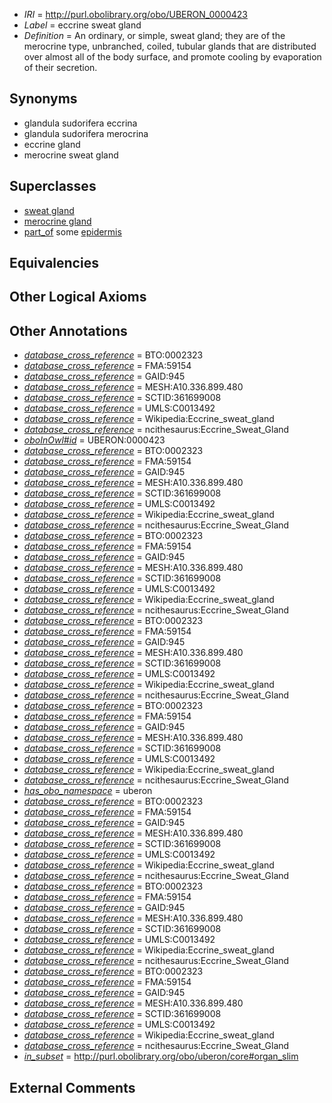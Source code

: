  * *IRI* = http://purl.obolibrary.org/obo/UBERON_0000423
 * *Label* = eccrine sweat gland
 * *Definition* = An ordinary, or simple, sweat gland; they are of the merocrine type, unbranched, coiled, tubular glands that are distributed over almost all of the body surface, and promote cooling by evaporation of their secretion.

## Synonyms

 * glandula sudorifera eccrina
 * glandula sudorifera merocrina
 * eccrine gland
 * merocrine sweat gland

## Superclasses

 * [sweat gland](../../UBERON/20/UBERON_0001820.md)
 * [merocrine gland](../../UBERON/43/UBERON_0010243.md)
 * [part_of](../../BFO/50/BFO_0000050.md) some [epidermis](../../UBERON/03/UBERON_0001003.md)

## Equivalencies


## Other Logical Axioms


## Other Annotations

 * *[database_cross_reference](../../ef/oboInOwl#hasDbXref.md)* = BTO:0002323
 * *[database_cross_reference](../../ef/oboInOwl#hasDbXref.md)* = FMA:59154
 * *[database_cross_reference](../../ef/oboInOwl#hasDbXref.md)* = GAID:945
 * *[database_cross_reference](../../ef/oboInOwl#hasDbXref.md)* = MESH:A10.336.899.480
 * *[database_cross_reference](../../ef/oboInOwl#hasDbXref.md)* = SCTID:361699008
 * *[database_cross_reference](../../ef/oboInOwl#hasDbXref.md)* = UMLS:C0013492
 * *[database_cross_reference](../../ef/oboInOwl#hasDbXref.md)* = Wikipedia:Eccrine_sweat_gland
 * *[database_cross_reference](../../ef/oboInOwl#hasDbXref.md)* = ncithesaurus:Eccrine_Sweat_Gland
 * *[oboInOwl#id](../../id/oboInOwl#id.md)* = UBERON:0000423
 * *[database_cross_reference](../../ef/oboInOwl#hasDbXref.md)* = BTO:0002323
 * *[database_cross_reference](../../ef/oboInOwl#hasDbXref.md)* = FMA:59154
 * *[database_cross_reference](../../ef/oboInOwl#hasDbXref.md)* = GAID:945
 * *[database_cross_reference](../../ef/oboInOwl#hasDbXref.md)* = MESH:A10.336.899.480
 * *[database_cross_reference](../../ef/oboInOwl#hasDbXref.md)* = SCTID:361699008
 * *[database_cross_reference](../../ef/oboInOwl#hasDbXref.md)* = UMLS:C0013492
 * *[database_cross_reference](../../ef/oboInOwl#hasDbXref.md)* = Wikipedia:Eccrine_sweat_gland
 * *[database_cross_reference](../../ef/oboInOwl#hasDbXref.md)* = ncithesaurus:Eccrine_Sweat_Gland
 * *[database_cross_reference](../../ef/oboInOwl#hasDbXref.md)* = BTO:0002323
 * *[database_cross_reference](../../ef/oboInOwl#hasDbXref.md)* = FMA:59154
 * *[database_cross_reference](../../ef/oboInOwl#hasDbXref.md)* = GAID:945
 * *[database_cross_reference](../../ef/oboInOwl#hasDbXref.md)* = MESH:A10.336.899.480
 * *[database_cross_reference](../../ef/oboInOwl#hasDbXref.md)* = SCTID:361699008
 * *[database_cross_reference](../../ef/oboInOwl#hasDbXref.md)* = UMLS:C0013492
 * *[database_cross_reference](../../ef/oboInOwl#hasDbXref.md)* = Wikipedia:Eccrine_sweat_gland
 * *[database_cross_reference](../../ef/oboInOwl#hasDbXref.md)* = ncithesaurus:Eccrine_Sweat_Gland
 * *[database_cross_reference](../../ef/oboInOwl#hasDbXref.md)* = BTO:0002323
 * *[database_cross_reference](../../ef/oboInOwl#hasDbXref.md)* = FMA:59154
 * *[database_cross_reference](../../ef/oboInOwl#hasDbXref.md)* = GAID:945
 * *[database_cross_reference](../../ef/oboInOwl#hasDbXref.md)* = MESH:A10.336.899.480
 * *[database_cross_reference](../../ef/oboInOwl#hasDbXref.md)* = SCTID:361699008
 * *[database_cross_reference](../../ef/oboInOwl#hasDbXref.md)* = UMLS:C0013492
 * *[database_cross_reference](../../ef/oboInOwl#hasDbXref.md)* = Wikipedia:Eccrine_sweat_gland
 * *[database_cross_reference](../../ef/oboInOwl#hasDbXref.md)* = ncithesaurus:Eccrine_Sweat_Gland
 * *[database_cross_reference](../../ef/oboInOwl#hasDbXref.md)* = BTO:0002323
 * *[database_cross_reference](../../ef/oboInOwl#hasDbXref.md)* = FMA:59154
 * *[database_cross_reference](../../ef/oboInOwl#hasDbXref.md)* = GAID:945
 * *[database_cross_reference](../../ef/oboInOwl#hasDbXref.md)* = MESH:A10.336.899.480
 * *[database_cross_reference](../../ef/oboInOwl#hasDbXref.md)* = SCTID:361699008
 * *[database_cross_reference](../../ef/oboInOwl#hasDbXref.md)* = UMLS:C0013492
 * *[database_cross_reference](../../ef/oboInOwl#hasDbXref.md)* = Wikipedia:Eccrine_sweat_gland
 * *[database_cross_reference](../../ef/oboInOwl#hasDbXref.md)* = ncithesaurus:Eccrine_Sweat_Gland
 * *[has_obo_namespace](../../ce/oboInOwl#hasOBONamespace.md)* = uberon
 * *[database_cross_reference](../../ef/oboInOwl#hasDbXref.md)* = BTO:0002323
 * *[database_cross_reference](../../ef/oboInOwl#hasDbXref.md)* = FMA:59154
 * *[database_cross_reference](../../ef/oboInOwl#hasDbXref.md)* = GAID:945
 * *[database_cross_reference](../../ef/oboInOwl#hasDbXref.md)* = MESH:A10.336.899.480
 * *[database_cross_reference](../../ef/oboInOwl#hasDbXref.md)* = SCTID:361699008
 * *[database_cross_reference](../../ef/oboInOwl#hasDbXref.md)* = UMLS:C0013492
 * *[database_cross_reference](../../ef/oboInOwl#hasDbXref.md)* = Wikipedia:Eccrine_sweat_gland
 * *[database_cross_reference](../../ef/oboInOwl#hasDbXref.md)* = ncithesaurus:Eccrine_Sweat_Gland
 * *[database_cross_reference](../../ef/oboInOwl#hasDbXref.md)* = BTO:0002323
 * *[database_cross_reference](../../ef/oboInOwl#hasDbXref.md)* = FMA:59154
 * *[database_cross_reference](../../ef/oboInOwl#hasDbXref.md)* = GAID:945
 * *[database_cross_reference](../../ef/oboInOwl#hasDbXref.md)* = MESH:A10.336.899.480
 * *[database_cross_reference](../../ef/oboInOwl#hasDbXref.md)* = SCTID:361699008
 * *[database_cross_reference](../../ef/oboInOwl#hasDbXref.md)* = UMLS:C0013492
 * *[database_cross_reference](../../ef/oboInOwl#hasDbXref.md)* = Wikipedia:Eccrine_sweat_gland
 * *[database_cross_reference](../../ef/oboInOwl#hasDbXref.md)* = ncithesaurus:Eccrine_Sweat_Gland
 * *[database_cross_reference](../../ef/oboInOwl#hasDbXref.md)* = BTO:0002323
 * *[database_cross_reference](../../ef/oboInOwl#hasDbXref.md)* = FMA:59154
 * *[database_cross_reference](../../ef/oboInOwl#hasDbXref.md)* = GAID:945
 * *[database_cross_reference](../../ef/oboInOwl#hasDbXref.md)* = MESH:A10.336.899.480
 * *[database_cross_reference](../../ef/oboInOwl#hasDbXref.md)* = SCTID:361699008
 * *[database_cross_reference](../../ef/oboInOwl#hasDbXref.md)* = UMLS:C0013492
 * *[database_cross_reference](../../ef/oboInOwl#hasDbXref.md)* = Wikipedia:Eccrine_sweat_gland
 * *[database_cross_reference](../../ef/oboInOwl#hasDbXref.md)* = ncithesaurus:Eccrine_Sweat_Gland
 * *[in_subset](../../et/oboInOwl#inSubset.md)* = http://purl.obolibrary.org/obo/uberon/core#organ_slim

## External Comments

